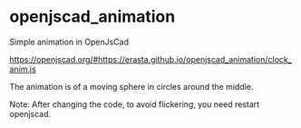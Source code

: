 # openjscad_animation
Simple animation in OpenJsCad

https://openjscad.org/#https://erasta.github.io/openjscad_animation/clock_anim.js

The animation is of a moving sphere in circles around the middle.

Note: After changing the code, to avoid flickering, you need restart openjscad.
